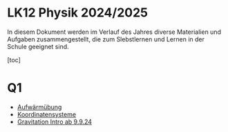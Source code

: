 LK12 Physik 2024/2025
======================

In diesem Dokument werden im Verlauf des Jahres diverse Materialien und Aufgaben zusammengestellt, die zum Slebstlernen und Lernen in der Schule geeignet sind.

[toc]

# Q1

- [Aufwärmübung](01_Diskussion_Fachartikel.md)
- [Koordinatensysteme](01_Koordinatensysteme_Felder.md)
- [Gravitation Intro ab 9.9.24](02_Newton_Gravitation.md)
